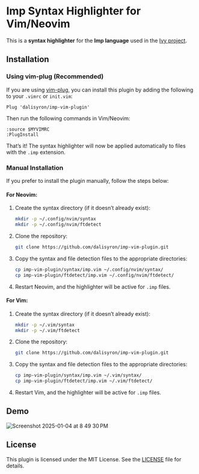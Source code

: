 # Imp Syntax Highlighter for Vim/Neovim

This is a **syntax highlighter** for the **Imp language** used in the [Ivy project](https://github.com/dalisyron/Ivy).

## Installation

### Using vim-plug (Recommended)

If you are using [vim-plug](https://github.com/junegunn/vim-plug), you can install this plugin by adding the following to your `.vimrc` or `init.vim`:

```vim
Plug 'dalisyron/imp-vim-plugin'
```

Then run the following commands in Vim/Neovim:

```vim
:source $MYVIMRC
:PlugInstall
```

That’s it! The syntax highlighter will now be applied automatically to files with the `.imp` extension.

### Manual Installation

If you prefer to install the plugin manually, follow the steps below:

#### For Neovim:

1. Create the syntax directory (if it doesn’t already exist):

   ```bash
   mkdir -p ~/.config/nvim/syntax
   mkdir -p ~/.config/nvim/ftdetect
   ```

2. Clone the repository:

   ```bash
   git clone https://github.com/dalisyron/imp-vim-plugin.git
   ```

3. Copy the syntax and file detection files to the appropriate directories:

   ```bash
   cp imp-vim-plugin/syntax/imp.vim ~/.config/nvim/syntax/
   cp imp-vim-plugin/ftdetect/imp.vim ~/.config/nvim/ftdetect/
   ```

4. Restart Neovim, and the highlighter will be active for `.imp` files.

#### For Vim:

1. Create the syntax directory (if it doesn’t already exist):

   ```bash
   mkdir -p ~/.vim/syntax
   mkdir -p ~/.vim/ftdetect
   ```

2. Clone the repository:

   ```bash
   git clone https://github.com/dalisyron/imp-vim-plugin.git
   ```

3. Copy the syntax and file detection files to the appropriate directories:

   ```bash
   cp imp-vim-plugin/syntax/imp.vim ~/.vim/syntax/
   cp imp-vim-plugin/ftdetect/imp.vim ~/.vim/ftdetect/
   ```

4. Restart Vim, and the highlighter will be active for `.imp` files.

## Demo
![Screenshot 2025-01-04 at 8 49 30 PM](https://github.com/user-attachments/assets/c5e0cc72-a6dd-40c8-b5f9-9c4c1a602bd2)

## License

This plugin is licensed under the MIT License. See the [LICENSE](LICENSE) file for details.

